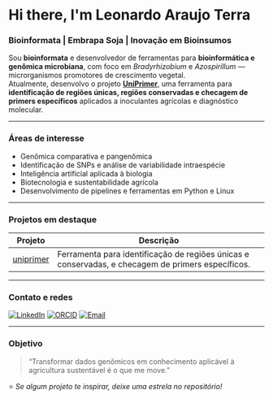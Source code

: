 # Hi there, I'm Leonardo Araujo Terra  

### Bioinformata | Embrapa Soja | Inovação em Bioinsumos  

Sou **bioinformata** e desenvolvedor de ferramentas para **bioinformática e genômica microbiana**, com foco em *Bradyrhizobium* e *Azospirillum* — microrganismos promotores de crescimento vegetal.  
Atualmente, desenvolvo o projeto **[UniPrimer](https://github.com/leo-terra/uniprimer)**, uma ferramenta para **identificação de regiões únicas, regiões conservadas e checagem de primers específicos** aplicados a inoculantes agrícolas e diagnóstico molecular.

---

### Áreas de interesse
- Genômica comparativa e pangenômica  
- Identificação de SNPs e análise de variabilidade intraespécie  
- Inteligência artificial aplicada à biologia  
- Biotecnologia e sustentabilidade agrícola  
- Desenvolvimento de pipelines e ferramentas em Python e Linux  

---

### Projetos em destaque
| Projeto | Descrição |
|----------|------------|
| [uniprimer](https://github.com/leo-terra/uniprimer) | Ferramenta para identificação de regiões únicas e conservadas, e checagem de primers específicos. |

---

### Contato e redes
[![LinkedIn](https://img.shields.io/badge/LinkedIn-0A66C2?logo=linkedin&logoColor=white)](https://www.linkedin.com/in/leonardo-terra-39200416a/)
[![ORCID](https://img.shields.io/badge/ORCID-A6CE39?logo=orcid&logoColor=white)](https://orcid.org/0000-0003-4100-8079)
[![Email](https://img.shields.io/badge/Email-leonardoterra%40hotmail.com.br-blue)](mailto:leonardoterra@hotmail.com.br)

---

### Objetivo
> “Transformar dados genômicos em conhecimento aplicável à agricultura sustentável é o que me move.”

⭐ *Se algum projeto te inspirar, deixe uma estrela no repositório!*

